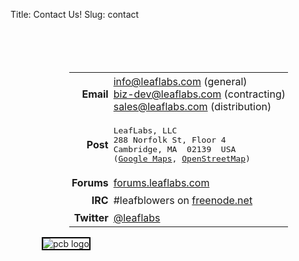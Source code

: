 Title: Contact Us!
Slug: contact

<br>
<br>

<div style="float:right; margin-right:60px; margin-top:20px;">
<table style="border: none;">
<tr>
  <td style="font-weight: bold; text-align: right; border: none; padding: 4px;">
    Email</td>
  <td style="border: none; padding: 4px;">
  <a href="mailto:info@leaflabs.com">info@leaflabs.com</a> (general)
  <br>
  <a href="mailto:biz-dev@leaflabs.com">biz-dev@leaflabs.com</a> (contracting)
  <br>
  <a href="mailto:sales@leaflabs.com">sales@leaflabs.com</a> (distribution)
  </td>
</tr>
<tr>
  <td style="font-weight: bold; text-align: right; border: none; padding: 4px;">
    Post</td>
  <td style="border: none; padding: 4px;">
<pre>
LeafLabs, LLC
288 Norfolk St, Floor 4
Cambridge, MA  02139  USA
(<a href="http://goo.gl/maps/tCrOA">Google Maps</a>, <a href="http://www.openstreetmap.org/?way=29746879#map=19/42.37129/-71.09744">OpenStreetMap</a>)
</pre>
</td>
</tr>
<tr>
  <td style="font-weight: bold; text-align: right; border: none; padding: 4px;">
    Forums</td>
  <td style="border: none; padding: 4px;">
  <a href="http://forums.leaflabs.com">forums.leaflabs.com</a></td>
</tr>
<tr>
  <td style="font-weight: bold; text-align: right; border: none; padding: 4px;">
    IRC</td>
  <td style="border: none; padding: 4px;">
  #leafblowers on <a href="http://webchat.freenode.net/">freenode.net</a></td>
</tr>
<tr>
  <td style="font-weight: bold; text-align: right; border: none; padding: 4px;">
    Twitter</td>
  <td style="border: none; padding: 4px;">
  <a href="http://twitter.com/leaflabs">@leaflabs</a></td>
</tr>
</table>
</div>

<div style="float:left; margin-left:50px;">
<img src="/static/images/pcb_leaf_inf_logo_320.jpg" alt="pcb logo" style="border:2px solid black;">
</div>

<br clear="both">
<br>
<br>

  [freenode]: http://webchat.freenode.net/

